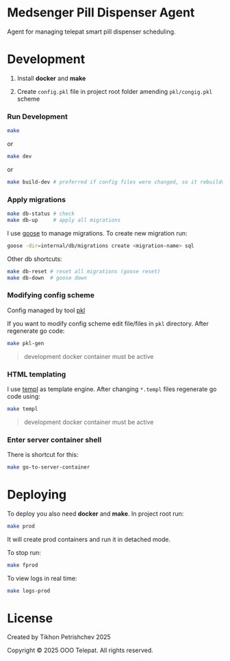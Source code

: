 # Medsenger Pill Dispenser Agent

Agent for managing telepat smart pill dispenser scheduling.

# Development

1. Install __docker__ and __make__

2. Create `config.pkl` file in project root folder amending `pkl/congig.pkl` scheme

### Run Development

```sh
make
```

or

```sh
make dev
```

or

```sh
make build-dev # preferred if config files were changed, so it rebuilds image
```

### Apply migrations

```sh
make db-status # check
make db-up     # apply all migrations
```

I use [goose](https://github.com/pressly/goose) to manage migrations. To create new migration run:

```sh
goose -dir=internal/db/migrations create <migration-name> sql
```

Other db shortcuts:

```sh
make db-reset # reset all migrations (goose reset)
make db-down  # goose down
```

### Modifying config scheme

Config managed by tool [pkl](https://pkl-lang.org/index.html)

If you want to modify config scheme edit file/files in `pkl` directory. After regenerate go code:

```sh
make pkl-gen
```

> development docker container must be active

### HTML templating

I use [templ](https://github.com/a-h/templ) as template engine. After changing `*.templ` files regenerate go code using:

```sh
make templ
```

> development docker container must be active

### Enter server container shell

There is shortcut for this:

```sh
make go-to-server-container
```

# Deploying

To deploy you also need __docker__ and __make__. In project root run:

```sh
make prod
```

It will create prod containers and run it in detached mode.

To stop run:

```sh
make fprod
```

To view logs in real time:

```sh
make logs-prod
```

# License

Created by Tikhon Petrishchev 2025

Copyright © 2025 OOO Telepat. All rights reserved.
